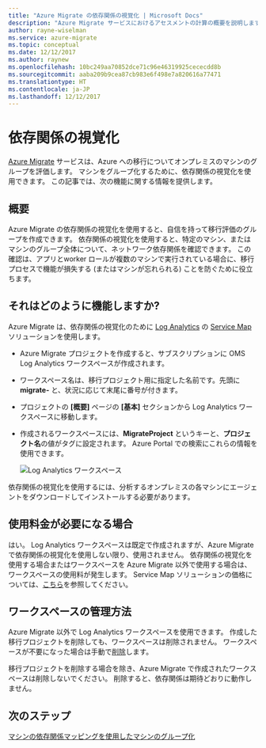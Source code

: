 ```yaml
---
title: "Azure Migrate の依存関係の視覚化 | Microsoft Docs"
description: "Azure Migrate サービスにおけるアセスメントの計算の概要を説明します。"
author: rayne-wiselman
ms.service: azure-migrate
ms.topic: conceptual
ms.date: 12/12/2017
ms.author: raynew
ms.openlocfilehash: 10bc249aa70852dce71c96e46319925cececdd8b
ms.sourcegitcommit: aaba209b9cea87cb983e6f498e7a820616a77471
ms.translationtype: HT
ms.contentlocale: ja-JP
ms.lasthandoff: 12/12/2017
---
```

# <a name="dependency-visualization"></a>依存関係の視覚化

[Azure Migrate](migrate-overview.md) サービスは、Azure への移行についてオンプレミスのマシンのグループを評価します。 マシンをグループ化するために、依存関係の視覚化を使用できます。 この記事では、次の機能に関する情報を提供します。


## <a name="overview"></a>概要

Azure Migrate の依存関係の視覚化を使用すると、自信を持って移行評価のグループを作成できます。 依存関係の視覚化を使用すると、特定のマシン、またはマシンのグループ全体について、ネットワーク依存関係を確認できます。 この確認は、アプリとworker ロールが複数のマシンで実行されている場合に、移行プロセスで機能が損失する (またはマシンが忘れられる) ことを防ぐために役立ちます。  

## <a name="how-does-it-work"></a>それはどのように機能しますか?

Azure Migrate は、依存関係の視覚化のために [Log Analytics](../log-analytics/log-analytics-overview.md) の [Service Map](../operations-management-suite/operations-management-suite-service-map.md) ソリューションを使用します。
- Azure Migrate プロジェクトを作成すると、サブスクリプションに OMS Log Analytics ワークスペースが作成されます。
- ワークスペース名は、移行プロジェクト用に指定した名前です。先頭に **migrate-** と、状況に応じて末尾に番号が付きます。 
- プロジェクトの **[概要]** ページの **[基本]** セクションから Log Analytics ワークスペースに移動します。
- 作成されるワークスペースには、**MigrateProject** というキーと、**プロジェクト名**の値がタグに設定されます。 Azure Portal での検索にこれらの情報を使用できます。  

    ![Log Analytics ワークスペース](./media/concepts-dependency-visualization/oms-workspace.png)

依存関係の視覚化を使用するには、分析するオンプレミスの各マシンにエージェントをダウンロードしてインストールする必要があります。  

## <a name="do-i-need-to-pay-for-it"></a>使用料金が必要になる場合

はい。 Log Analytics ワークスペースは既定で作成されますが、Azure Migrate で依存関係の視覚化を使用しない限り、使用されません。 依存関係の視覚化を使用する場合またはワークスペースを Azure Migrate 以外で使用する場合は、ワークスペースの使用料が発生します。  Service Map ソリューションの価格については、[こちら](https://azure.microsoft.com/pricing/details/insight-analytics/)を参照してください。 

## <a name="how-do-i-manage-the-workspace"></a>ワークスペースの管理方法

Azure Migrate 以外で Log Analytics ワークスペースを使用できます。 作成した移行プロジェクトを削除しても、ワークスペースは削除されません。 ワークスペースが不要になった場合は手動で[削除](../log-analytics/log-analytics-manage-access.md)します。

移行プロジェクトを削除する場合を除き、Azure Migrate で作成されたワークスペースは削除しないでください。 削除すると、依存関係は期待どおりに動作しません。

## <a name="next-steps"></a>次のステップ

[マシンの依存関係マッピングを使用したマシンのグループ化](how-to-create-group-machine-dependencies.md)